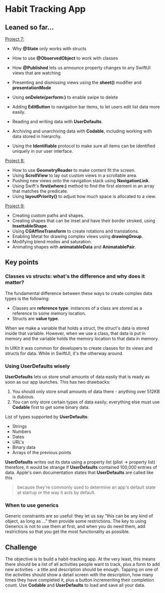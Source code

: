 # Habit Tracking App

## Leaned so far...

[Project 7:](https://github.com/nestorivanmo/100days-SwiftUI/tree/master/Projects/7-iExpense)

- Why **@State** only works with structs
- How to use **@ObservedObject** to work with classes
- How **@Published** lets us announce property changes to any SwiftUI views that are watching
- Presenting and dismissing views using the **sheet()** modifier and **presentationMode**
- Using **onDelete(perform:)** to enable swipe to delete
- Adding **EditButton** to navigation bar items, to let users edit list data more easily.
- Reading and writing data with **UserDefaults**.

- Archiving and unarchiving data with **Codable**, including working with data stored in hierarchy. 
- Using the **Identifiable** protocol to make sure all items can be identified uniquely in our user interface. 

[Project 8:](https://github.com/nestorivanmo/100days-SwiftUI/tree/master/Projects/8-Moonshot)

- How to use **GeometryReader** to make content fit the screen.
- Using **ScrollView** to lay out custom views in a scrollable area. 
- Pushing new views onto the navigation stack using **NavigationLink**.
- Using Swift's **first(where:)** method to find the first element in an array that matches the predicate. 
- Using **layoutPriority()** to adjust how much space is allocated to a view.

[Project 9:](https://github.com/nestorivanmo/100days-SwiftUI/tree/master/Projects/9-Drawing-TechniqueProject)

- Creating custom paths and shapes.
- Creating shapes that can be inset and have their border stroked, using **InsettableShape**.
- Using **CGAffineTransform** to create rotations and translations.
- Enabling Metal for drawing complex views using **drawingGroup**.
- Modifying blend modes and saturation.
- Animating shapes with **animatableData** and **AnimatablePair**.

## Key points

### Classes vs structs: what's the difference and why does it matter?

The fundamental difference between these ways to create complex data types is the following: 

- Classes are **reference type**: instances of a class are stored as a reference to some memory location. 
- Structs are **value type**. 

When we make a variable that holds a struct, the struct's data is stored inside that variable. However, when we use a class, that data is put in memory and the variable holds the memory location to that data in memory. 

In UIKit it was common for developers to create classes for its views and structs for data. While in SwiftUI, it's the otherway around. 

### Using UserDefaults wisely

**UserDefaults** lets us store small amounts of data easily that is ready as soon as our app launches. This has two drawbacks: 

1. You should only store small amounts of data there - anything over 512KB is dubious.
2. You can only store certain types of data easily; everything else must use **Codable** first to get some binary data. 

List of types supported by **UserDefaults**: 

- Strings
- Numbers
- Dates
- URL's
- Binary data 
- Arrays of the previous points

**UserDefaults** writes out its data using a property list (plist -> property list) therefore, it would be strange if **UserDefaults** contained 100,000 entries of data. Apple's own documentation states that **UserDefaults** are called like this 

> because they're commonly used to determine an app's default state at startup or the way it acts by default. 

### When to use generics 

Generic constraints are so useful: they let us say "this can be any kind of object, as long as ..." then provide some restrictions. The key to using Generics is not to use them at first, and when you do need them, add restrictions so that you get the most functionality as possible. 

## Challenge

The objective is to build a habit-tracking app. At the very least, this means there should be a list of all activities people want to track, plus a form to add new activities - a title and description should be enough. Tapping on one of the activities should show a detail screen with the description, how many times they have completed it, plus a button incrementing their completion count. Use **Codable** and **UserDefaults** to load and save all your data. 